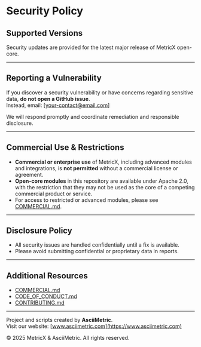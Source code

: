# Security Policy

## Supported Versions

Security updates are provided for the latest major release of MetricX open-core.

---

## Reporting a Vulnerability

If you discover a security vulnerability or have concerns regarding sensitive data, **do not open a GitHub issue**.  
Instead, email: [your-contact@email.com]

We will respond promptly and coordinate remediation and responsible disclosure.

---

## Commercial Use & Restrictions

- **Commercial or enterprise use** of MetricX, including advanced modules and integrations, is **not permitted** without a commercial license or agreement.
- **Open-core modules** in this repository are available under Apache 2.0, with the restriction that they may not be used as the core of a competing commercial product or service.
- For access to restricted or advanced modules, please see [COMMERCIAL.md](COMMERCIAL.md).

---

## Disclosure Policy

- All security issues are handled confidentially until a fix is available.
- Please avoid submitting confidential or proprietary data in reports.

---

## Additional Resources

- [COMMERCIAL.md](COMMERCIAL.md)
- [CODE_OF_CONDUCT.md](CODE_OF_CONDUCT.md)
- [CONTRIBUTING.md](CONTRIBUTING.md)

---

Project and scripts created by **AsciiMetric**.  
Visit our website: [www.asciimetric.com](https://www.asciimetric.com)

© 2025 MetricX & AsciiMetric. All rights reserved.